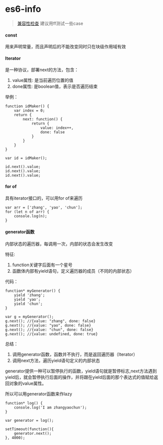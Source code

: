 es6-info
========

> [兼容性检查](http://kangax.github.io/compat-table/es6/) 建议用ff测试一些case



#### const

用来声明常量，而且声明后的不能改变同时只在块级作用域有效




#### Iterator

是一种协议，部署next的方法，包含：

1. value属性: 是当前遍历位置的值
2. done属性: 是boolean值，表示是否遍历结束

举例：

```shell
function idMaker() {
	var index = 0;
	return {
		next: function() {
			return {
				value: index++,
				done: false
			}
		}
	}
}

var id = idMaker();

id.next().value;
id.next().value;
id.next().value;
```


#### for of

具有iterator接口的，可以用for of来遍历


```shell
var arr = ['zhang', 'yao', 'chun'];
for (let n of arr) {
	console.log(n);
}
```


#### generator函数

内部状态的遍历器，每调用一次，内部的状态会发生改变

特征:

1. function关键字后面有一个星号
2. 函数体内部有yield语句，定义遍历器的成员（不同的内部状态）


代码：

```shell
function* myGenerator() {
	yield 'zhang';
	yield 'yao';
	yield 'chun';
}

var g = myGenerator();
g.next(); //{value: "zhang", done: false}
g.next(); //{value: "yao", done: false}
g.next(); //{value: "chun", done: false}
g.next(); //{value: undefined, done: true}
```

总结：

1. 调用generator函数，函数并不执行，而是返回遍历器（Iterator）
2. 调用next方法，遍历yield语句定义的内部状态

generator提供一种可以暂停执行的函数，yield语句就是暂停标志,next方法遇到yield后，就会暂停执行后面的操作，并将跟在yield后面的那个表达式的值赋给返回对象的value属性。


所以可以用generator函数来作lazy


```shell
function* log() {
	console.log('I am zhangyaochun');
}

var generator = log();

setTimeout(function(){
	generator.next();
}, 4000);
```






